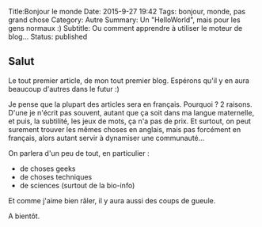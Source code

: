 Title:Bonjour le monde
Date: 2015-9-27 19:42
Tags: bonjour, monde, pas grand chose
Category: Autre
Summary: Un "HelloWorld", mais pour les gens normaux :)
Subtitle: Ou comment apprendre à utiliser le moteur de blog...
Status: published

## Salut
Le tout premier article, de mon tout premier blog. Espérons qu'il y en aura beaucoup d'autres dans le futur :)

Je pense que la plupart des articles sera en français. Pourquoi ? 2 raisons. D'une je n'écrit pas souvent, autant que ça soit dans ma langue maternelle, et puis, la subtilité, les jeux de mots, ça n'a pas de prix. Et surtout, on peut surement trouver les mêmes choses en anglais, mais pas forcément en français, alors autant servir à dynamiser une communauté...

On parlera d'un peu de tout, en particulier :

 * de choses geeks
 * de choses techniques
 * de sciences (surtout de la bio-info)

Et comme j'aime bien râler, il y aura aussi des coups de gueule.

A bientôt.
